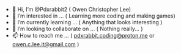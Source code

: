 - 👋 Hi, I’m @Pdxrabbit2 ( Owen Christopher Lee)
- 👀 I’m interested in ... ( Learning more coding and making games)
- 🌱 I’m currently learning ... ( Anything that looks interesting )
- 💞️ I’m looking to collaborate on ... ( Nothing really... )
- 📫 How to reach me ... ( pdxrabbit.coding@proton.me or owen.c.lee.it@gmail.com )

<!---
Pdxrabbit2/Pdxrabbit2 is a ✨ special ✨ repository because its `README.md` (this file) appears on your GitHub profile.
You can click the Preview link to take a look at your changes.
--->
